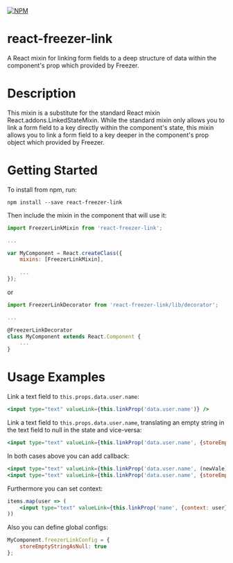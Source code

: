 [![NPM](https://nodei.co/npm/react-freezer-link.png?compact=true)](https://nodei.co/npm/react-freezer-link/)

# react-freezer-link
A React mixin for linking form fields to a deep structure of data within the component's prop which provided by Freezer.

# Description

This mixin is a substitute for the standard React mixin React.addons.LinkedStateMixin. While the standard mixin only allows you to link a form field to a key directly within the component's state, this mixin allows you to link a form field to a key deeper in the component's prop object which provided by Freezer.

# Getting Started

To install from npm, run:

```npm install --save react-freezer-link```

Then include the mixin in the component that will use it:

```js
import FreezerLinkMixin from 'react-freezer-link';

...

var MyComponent = React.createClass({
	mixins: [FreezerLinkMixin],
	
	...
});
```

or

```js
import FreezerLinkDecorator from 'react-freezer-link/lib/decorator';

...

@FreezerLinkDecorator
class MyComponent extends React.Component {
	...
}
```

# Usage Examples #

Link a text field to ```this.props.data.user.name```:
```jsx
<input type="text" valueLink={this.linkProp('data.user.name')} />
```

Link a text field to ```this.props.data.user.name```, translating an empty string in the text field to null in the state and vice-versa:
```jsx
<input type="text" valueLink={this.linkProp('data.user.name', {storeEmptyStringAsNull: true})} />
```

In both cases above you can add callback:
```jsx
<input type="text" valueLink={this.linkProp('data.user.name', (newVale) => {...})} />
<input type="text" valueLink={this.linkProp('data.user.name', {storeEmptyStringAsNull: true}, (newVale) => {...})} />
```

Furthermore you can set context:
```jsx
items.map(user => (
	<input type="text" valueLink={this.linkProp('name', {context: user})} />
))
```

Also you can define global configs:
```js
MyComponent.freezerLinkConfig = {
	storeEmptyStringAsNull: true
};
```

